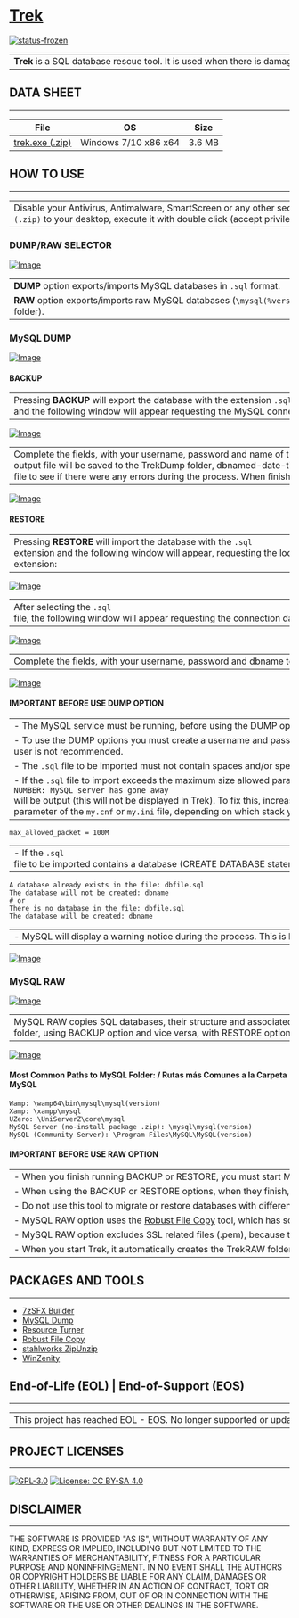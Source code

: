 # [Trek](https://www.maravento.com)

[![status-frozen](https://img.shields.io/badge/status-frozen-blue.svg)](https://github.com/maravento/vault)

<!-- markdownlint-disable MD033 -->

<table width="100%">
  <tr>
    <td style="width: 50%; white-space: nowrap;">
     <b>Trek</b> is a SQL database rescue tool. It is used when there is damage to the software, which prevents it from being exported by traditional methods.
    </td>
    <td style="width: 50%; white-space: nowrap;">
     <b>Trek</b> es una herramienta de rescate de bases de datos SQL. Se usa cuando hay daños en el software, que impiden exportarlas por métodos tradicionales.
    </td>
  </tr>
</table>

## DATA SHEET

---

|File|OS|Size|
| :---: | :---: | :---: |
|[trek.exe (.zip)](https://raw.githubusercontent.com/maravento/vault/master/trek/trek.zip)|Windows 7/10 x86 x64|3.6 MB|

## HOW TO USE

---

<table width="100%">
  <tr>
    <td style="width: 50%; white-space: nowrap;">
     Disable your Antivirus, Antimalware, SmartScreen or any other security solution in your Operating System, close all windows and check the date and time of your PC is correct. Unzip <code>Trek.exe (.zip)</code> to your desktop, execute it with double click (accept privileged execution) and follow the instructions on the screen.
    </td>
    <td style="width: 50%; white-space: nowrap;">
     Desactive su Antivirus, Antimalware, SmartScreen o cualquier otra solución de seguridad en su Sistema Operativo, cierre todas las ventanas y verifique la fecha y hora de su PC sea la correcta. Descomprima <code>Trek.exe (.zip)</code> en el escritorio, ejecutarlo con doble clic (acepte la ejecución con privilegios) y siga las instrucciones en pantalla.
    </td>
  </tr>
</table>

### DUMP/RAW SELECTOR

[![Image](https://raw.githubusercontent.com/maravento/vault/master/trek/img/trek_selector.png)](https://www.maravento.com)

<table width="100%">
  <tr>
    <td style="width: 50%; white-space: nowrap;">
     <b>DUMP</b> option exports/imports MySQL databases in <code>.sql</code> format.
    </td>
    <td style="width: 50%; white-space: nowrap;">
     La opción <b>DUMP</b> exporta/importa bases de datos MySQL en formato <code>.sql</code>.
    </td>
  </tr>
  <tr>
    <td style="width: 50%; white-space: nowrap;">
     <b>RAW</b> option exports/imports raw MySQL databases (<code>\mysql(%version%)\data</code> folder).
    </td>
    <td style="width: 50%; white-space: nowrap;">
     La opción <b>RAW</b> exporta/importa bases de datos MySQL en crudo (carpeta <code>\mysql(%version%)\data</code>).
    </td>
  </tr>  
</table>

### MySQL DUMP

[![Image](https://raw.githubusercontent.com/maravento/vault/master/trek/img/trek_dump_ini.png)](https://www.maravento.com)

#### BACKUP

<table width="100%">
  <tr>
    <td style="width: 50%; white-space: nowrap;">
     Pressing <b>BACKUP</b> will export the database with the extension <code>.sql</code> and the following window will appear requesting the MySQL connection data:
    </td>
    <td style="width: 50%; white-space: nowrap;">
     Pressing <b>BACKUP</b> will export the database with the extension <code>.sql</code> and the following window will appear requesting the MySQL connection data:
    </td>
  </tr>
</table>

[![Image](https://raw.githubusercontent.com/maravento/vault/master/trek/img/trek_dump_backup.png)](https://www.maravento.com)

<table width="100%">
  <tr>
    <td style="width: 50%; white-space: nowrap;">
     Complete the fields, with your username, password and name of the database to export. Upon completion, the <code>.sql</code> output file will be saved to the TrekDump folder, dbnamed-date-time (Ex: <code>c:\TrekDump\mydbname_2021_08_26_09_48_26.sql</code>). Check the <code>error.txt</code> file to see if there were any errors during the process. When finished, the following message will appear:
    </td>
    <td style="width: 50%; white-space: nowrap;">
     Complete los campos, con su usuario, contraseña y nombre de la base de datos a exportar. Al terminar, el archivo de salida <code>.sql</code> se guardará en la carpeta TrekDump, con el nombredb-fecha-hora (Ej: <code>c:\TrekDump\mydbname_2021_08_26_09_48_26.sql</code>). Verifique el archivo <code>error.txt</code> para conocer si hubo algún error durante el proceso. Al terminar, saldrá el siguiente mensaje:
    </td>
  </tr>
</table>

[![Image](https://raw.githubusercontent.com/maravento/vault/master/trek/img/trek_dump_backup_end.png)](https://www.maravento.com)

#### RESTORE

<table width="100%">
  <tr>
    <td style="width: 50%; white-space: nowrap;">
     Pressing <b>RESTORE</b> will import the database with the <code>.sql</code> extension and the following window will appear, requesting the location where the file to import is saved, with the <code>.sql</code> extension:
    </td>
    <td style="width: 50%; white-space: nowrap;">
     Al presionar <b>RESTORE</b>, importará la base de datos con extensión <code>.sql</code> y saldrá la siguiente ventana, solicitando la ubicación donde tiene guardado el archivo a importar, con extensión <code>.sql</code>:
    </td>
  </tr>
</table>

[![Image](https://raw.githubusercontent.com/maravento/vault/master/trek/img/trek_sql_file.png)](https://www.maravento.com)

<table width="100%">
  <tr>
    <td style="width: 50%; white-space: nowrap;">
     After selecting the <code>.sql</code> file, the following window will appear requesting the connection data to MySQL:
    </td>
    <td style="width: 50%; white-space: nowrap;">
     Después de seleccionar el archivo <code>.sql</code>, saldrá la siguiente ventana solicitando los datos de conexión a MySQL:
    </td>
  </tr>
</table>

[![Image](https://raw.githubusercontent.com/maravento/vault/master/trek/img/trek_dump_restore.png)](https://www.maravento.com)

<table width="100%">
  <tr>
    <td style="width: 50%; white-space: nowrap;">
     Complete the fields, with your username, password and dbname to import. When finished, the following message will appear:
    </td>
    <td style="width: 50%; white-space: nowrap;">
     Complete los campos, con su usuario, contraseña y nombredb a importar. Al terminar saldrá el siguiente mensaje:
    </td>
  </tr>
</table>

[![Image](https://raw.githubusercontent.com/maravento/vault/master/trek/img/trek_dump_restore_end.png)](https://www.maravento.com)

#### IMPORTANT BEFORE USE DUMP OPTION

<table width="100%">
  <tr>
    <td style="width: 50%; white-space: nowrap;">
     - The MySQL service must be running, before using the DUMP options.
    </td>
    <td style="width: 50%; white-space: nowrap;">
     - El servicio de MySQL debe estar ejecutándose, antes de usar las opciones de DUMP.
    </td>
  </tr>
  <tr>
    <td style="width: 50%; white-space: nowrap;">
     - To use the DUMP options you must create a username and password with maximum privileges. The use of the <code>root</code> user is not recommended.
    </td>
    <td style="width: 50%; white-space: nowrap;">
     - Para utilizar las opciones de DUMP es necesario crear un usuario y contraseña con privilegios máximos. No se recomienda el uso del usuario <code>root</code>.
    </td>
  </tr>
    <td style="width: 50%; white-space: nowrap;">
     - The <code>.sql</code> file to be imported must not contain spaces and/or special characters.
    </td>
    <td style="width: 50%; white-space: nowrap;">
     - El archivo <code>.sql</code> a importar no debe contener espacios y/o caracteres especiales.
    </td>
  </tr>
  <tr>
    <td style="width: 50%; white-space: nowrap;">
     - If the <code>.sql</code> file to import exceeds the maximum size allowed parameter, the error <code>ERROR 2006 (HY000) at line NUMBER: MySQL server has gone away</code> will be output (this will not be displayed in Trek). To fix this, increase the value in the <code>max_allowed_packet</code> parameter of the <code>my.cnf</code> or <code>my.ini</code> file, depending on which stack you are using. Example:
    </td>
    <td style="width: 50%; white-space: nowrap;">
     - Si el archivo <code>.sql</code> a importar excede el tamaño máximo permitido saldrá el error <code>ERROR 2006 (HY000) at line NUMBER: MySQL server has gone away</code> (este no se mostrará en Trek). Para solucionarlo, incremente el tamaño máximo permitido en el parámetro <code>max_allowed_packet</code> del archivo <code>my.cnf</code> o <code>my.ini</code>, en dependencia del stack que utilice. Ejemplo:
    </td>
  </tr>
</table>

  ```shell
  max_allowed_packet = 100M
  ```

<table width="100%">
  <tr>
    <td style="width: 50%; white-space: nowrap;">
     - If the <code>.sql</code> file to be imported contains a database (CREATE DATABASE statement), a new database will not be created and the existing one will be kept. Otherwise it will be created.
    </td>
    <td style="width: 50%; white-space: nowrap;">
     - Si el archivo </code>.sql</code> a importar contiene una base de datos (CREATE DATABASE statement), no se creará una nueva base de datos y se conservará la existente. Caso contrario se creará.
    </td>
  </tr>
</table>

  ```shell
  A database already exists in the file: dbfile.sql
  The database will not be created: dbname
  # or
  There is no database in the file: dbfile.sql
  The database will be created: dbname
  ```

<table width="100%">
  <tr>
    <td style="width: 50%; white-space: nowrap;">
     - MySQL will display a warning notice during the process. This is because you entered the password on the command line to be able to do the BACKUP or RESTORE.
    </td>
    <td style="width: 50%; white-space: nowrap;">
     - MySQL mostrará un aviso de advertencia durante el proceso. Esto se debe a que introdujo la contraseña en línea de comandos para poder hacer el BACKUP o RESTORE.
    </td>
  </tr>
</table>

  [![Image](https://raw.githubusercontent.com/maravento/vault/master/trek/img/trek_dump_warning.png)](https://www.maravento.com)

### MySQL RAW

[![Image](https://raw.githubusercontent.com/maravento/vault/master/trek/img/trek_raw_ini.png)](https://www.maravento.com)

<table width="100%">
  <tr>
    <td style="width: 50%; white-space: nowrap;">
     MySQL RAW copies SQL databases, their structure and associated files from <code>\mysql-%version%\data</code> to <code>%HOMEDRIVE%\TrekRAW</code> folder, using BACKUP option and vice versa, with RESTORE option. You must select the MySQL folder to be able to perform the BACKUP or RESTORE. Example:
    </td>
    <td style="width: 50%; white-space: nowrap;">
     MySQL RAW copia las bases de datos MySQL, su estructura y archivos asociados de las carpetas <code>\mysql-%version%\data</code>, a la carpeta <code>%HOMEDRIVE%\TrekRAW</code>, usando la opción BACKUP y viceversa, con la opcion RESTORE. Usted deberá seleccionar la carpeta MySQL para poder realizar BACKUP o RESTORE. Ejemplo:
    </td>
  </tr>
  <tr>
</table>

[![Image](https://raw.githubusercontent.com/maravento/vault/master/trek/img/trek_raw_folder.png)](https://www.maravento.com)

#### Most Common Paths to MySQL Folder: / Rutas más Comunes a la Carpeta MySQL

```shell
Wamp: \wamp64\bin\mysql\mysql(version)
Xamp: \xampp\mysql
UZero: \UniServerZ\core\mysql
MySQL Server (no-install package .zip): \mysql\mysql(version)
MySQL (Community Server): \Program Files\MySQL\MySQL(version)
```

#### IMPORTANT BEFORE USE RAW OPTION

<table width="100%">
  <tr>
    <td style="width: 50%; white-space: nowrap;">
     - When you finish running BACKUP or RESTORE, you must start MySQL Server service manually.
    </td>
    <td style="width: 50%; white-space: nowrap;">
     - Al terminar la ejecución de BACKUP or RESTORE, usted debe iniciar el servicio MySQL Server manualmente.
    </td>
  </tr>
    <td style="width: 50%; white-space: nowrap;">
     - When using the BACKUP or RESTORE options, when they finish, you should refer to the <code>Trek.txt</code> file on your desktop.
    </td>
    <td style="width: 50%; white-space: nowrap;">
     - Al usar las opciones BACKUP o RESTORE, cuando finalicen, debe consultar el archivo <code>Trek.txt</code> en su escritorio.
    </td>
  </tr>
  <tr>
    <td style="width: 50%; white-space: nowrap;">
     - Do not use this tool to migrate or restore databases with different structures.
    </td>
    <td style="width: 50%; white-space: nowrap;">
     - No use esta herramienta para migrar o restaurar bases de datos con estructuras diferentes.
    </td>
  </tr>
  <tr>
    <td style="width: 50%; white-space: nowrap;">
     - MySQL RAW option uses the <a href="https://es.wikipedia.org/wiki/Robocopy" target="_blank">Robust File Copy</a> tool, which has some limitations and may not obtain the desired results. Use at your own risk.
    </td>
    <td style="width: 50%; white-space: nowrap;">
     - La opción MySQL RAW utiliza la herramienta <a href="https://es.wikipedia.org/wiki/Robocopy" target="_blank">Robust File Copy</a>, la cual tiene algunas limitaciones y puede no obtener los resultados deseados. Úsela bajo su propio riesgo.
    </td>
  </tr>
  <tr>
    <td style="width: 50%; white-space: nowrap;">
     - MySQL RAW option excludes SSL related files (.pem), because these are unique, so after using the RESTORE option, you may have issues with access or content if it was encrypted with an SSL certificate. More information <a href="https://dba.stackexchange.com/a/267757/208609" target="_blank">HERE</a>.
    </td>
    <td style="width: 50%; white-space: nowrap;">
     - La opción MySQL RAW excluye los archivos relacionados con SSL (*.pem), debido a que estos son únicos, por tanto después de usar la opción RESTORE, puede tener problemas con el acceso o contenido si estaba cifrado con un certificado SSL. Más información <a href="https://dba.stackexchange.com/a/267757/208609" target="_blank">AQUI</a>.
    </td>
  </tr>
    <td style="width: 50%; white-space: nowrap;">
     - When you start Trek, it automatically creates the TrekRAW folder on your HOMEDRIVE (ex: <code>c:\TrekRAW</code>). All actions are performed within this folder (BACKUP or RESTORE), therefore your input or output files should be in this folder.
    </td>
    <td style="width: 50%; white-space: nowrap;">
     - Cuando inicia Trek, automáticamente crea la carpeta TrekRAW en su HOMEDRIVE (ej: <code>c:\TrekRAW</code>). Todas las acciones se realizan dentro de esta carpeta (BACKUP o RESTORE), por tanto sus archivos de entrada o salida, deberán estar en esta carpeta.
    </td>
  </tr>
</table>

## PACKAGES AND TOOLS

---

- [7zSFX Builder](https://sourceforge.net/projects/s-zipsfxbuilder/)
- [MySQL Dump](https://dev.mysql.com/doc/refman/8.0/en/mysqldump.html)
- [Resource Turner](http://www.restuner.com/)
- [Robust File Copy](https://docs.microsoft.com/en-us/windows-server/administration/windows-commands/robocopy)
- [stahlworks ZipUnzip](http://stahlworks.com/dev/index.php?tool=zipunzip)
- [WinZenity](https://github.com/maravento/vault/tree/master/winzenity)

## End-of-Life (EOL) | End-of-Support (EOS)

---

<table width="100%">
  <tr>
    <td style="width: 50%; white-space: nowrap;">
     This project has reached EOL - EOS. No longer supported or updated. 
    </td>
    <td style="width: 50%; white-space: nowrap;">
     Este proyecto a alcanzado EOL - EOS. Ya no cuenta con soporte o actualizaciones.
    </td>
  </tr>
</table>

## PROJECT LICENSES

---

[![GPL-3.0](https://img.shields.io/badge/License-GPLv3-blue.svg)](https://www.gnu.org/licenses/gpl.txt)
[![License: CC BY-SA 4.0](https://img.shields.io/badge/License-CC_BY--SA_4.0-lightgrey.svg)](https://creativecommons.org/licenses/by-sa/4.0/)

## DISCLAIMER

---

THE SOFTWARE IS PROVIDED "AS IS", WITHOUT WARRANTY OF ANY KIND, EXPRESS OR IMPLIED, INCLUDING BUT NOT LIMITED TO THE WARRANTIES OF MERCHANTABILITY, FITNESS FOR A PARTICULAR PURPOSE AND NONINFRINGEMENT. IN NO EVENT SHALL THE AUTHORS OR COPYRIGHT HOLDERS BE LIABLE FOR ANY CLAIM, DAMAGES OR OTHER LIABILITY, WHETHER IN AN ACTION OF CONTRACT, TORT OR OTHERWISE, ARISING FROM, OUT OF OR IN CONNECTION WITH THE SOFTWARE OR THE USE OR OTHER DEALINGS IN THE SOFTWARE.
